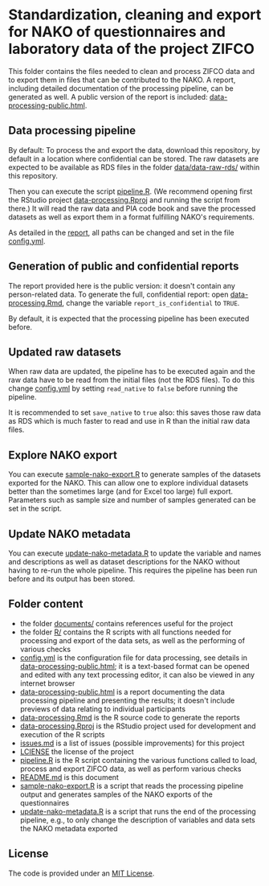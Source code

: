 # Standardization, cleaning and export for NAKO of questionnaires and laboratory data of the project ZIFCO

This folder contains the files needed to clean and process ZIFCO data and to export them in files that can be contributed to the NAKO. A report, including detailed documentation of the processing pipeline, can be generated as well. A public version of the report is included: [data-processing-public.html](data-processing-public.html).

## Data processing pipeline

By default: To process the and export the data, download this repository, by default in a location where confidential can be stored. The raw datasets are expected to be available as RDS files in the folder [data/data-raw-rds/](data/data-raw-rds/) within this repository. 

Then you can execute the script [pipeline.R](pipeline.R). (We recommend opening first the RStudio project [data-processing.Rproj](data-processing.Rproj) and running the script from there.) It will read the raw data and PIA code book and save the processed datasets as well as export them in a format fulfilling NAKO's requirements.

As detailed in the [report](data-processing-public.html), all paths can be changed and set in the file [config.yml](config.yml).

## Generation of public and confidential reports

The report provided here is the public version: it doesn't contain any person-related data. To generate the full, confidential report: open [data-processing.Rmd](data-processing.Rmd), change the variable 
`report_is_confidential` to `TRUE`.

By default, it is expected that the processing pipeline has been executed before.

## Updated raw datasets

When raw data are updated, the pipeline has to be executed again and the raw data have to be read from the initial files (not the RDS files). To do this change [config.yml](config.yml) by setting `read_native` to `false` before running the pipeline. 

It is recommended to set `save_native` to `true` also: this saves those raw data as RDS which is much faster to read and use in R than the initial raw data files.

## Explore NAKO export

You can execute [sample-nako-export.R](sample-nako-export.R) to generate samples of the datasets exported for the NAKO. This can allow one to explore individual datasets better than the sometimes large (and for Excel too large) full export. Parameters such as sample size and number of samples generated can be set in the script.

## Update NAKO metadata

You can execute [update-nako-metadata.R](update-nako-metadata.R) to update the variable and names and descriptions as well as dataset descriptions for the NAKO without having to re-run the whole pipeline. This requires the pipeline has been run before and its output has been stored.

## Folder content

- the folder [documents/](documents/) contains references useful for the project
- the folder [R/](R/) contains the R scripts with all functions needed for processing and export of the data sets, as well as the performing of various checks
- [config.yml](config.yml) is the configuration file for data processing, see details in [data-processing-public.html](data-processing-public.html); it is a text-based format can be opened and edited with any text processing editor, it can also be viewed in any internet browser
- [data-processing-public.html](data-processing-public.html) is a report documenting the data processing pipeline and presenting the results; it doesn't include previews of data relating to individual participants
- [data-processing.Rmd](data-processing.Rmd) is the R source code to generate the reports
- [data-processing.Rproj](data-processing.Rproj) is the RStudio project used for development and execution of the R scripts
- [issues.md](issues.md) is a list of issues (possible improvements) for this project
- [LCIENSE](LCIENSE) the license of the project
- [pipeline.R](pipeline.R) is the R script containing the various functions called to load, process and export ZIFCO data, as well as perform various checks
- [README.md](README.md) is this document
- [sample-nako-export.R](sample-nako-export.R) is a script that reads the processing pipeline output and generates samples of the NAKO exports of the questionnaires
- [update-nako-metadata.R](update-nako-metadata.R) is a script that runs the end of the processing pipeline, e.g., to only change the description of variables and data sets the NAKO metadata exported

## License

The code is provided under an [MIT License](LICENSE).
